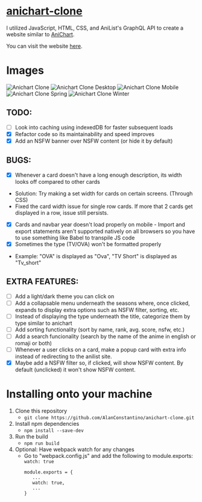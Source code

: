 # [anichart-clone](https://anime.alanconstantino.com/)
I utilized JavaScript, HTML, CSS, and AniList's GraphQL API to create a website similar to [AniChart](https://anichart.net/).

You can visit the website [here](https://anime.alanconstantino.com/).

# Images
![Anichart Clone](./images/anichart-clone.png)
![Anichart Clone Desktop](./images/anichart-clone-desktop.png)
![Anichart Clone Mobile](./images/anichart-clone-mobile.PNG)
![Anichart Clone Spring](./images/anichart-clone-mobile-spring.PNG)
![Anichart Clone Winter](./images/anichart-clone-mobile-winter.PNG)

## TODO:
- [ ] Look into caching using indexedDB for faster subsequent loads
- [x] Refactor code so its maintainability and speed improves
- [x] Add an NSFW banner over NSFW content (or hide it by default)

## BUGS:
- [x] Whenever a card doesn't have a long enough description, its width looks off compared to other cards
 - Solution: Try making a set width for cards on certain screens. (Through CSS)
 - Fixed the card width issue for single row cards. If more that 2 cards get displayed in a row, issue still persists.
- [x] Cards and navbar year doesn't load properly on mobile
      - Import and export statements aren't supported natively on all browsers so you have to use something like Babel to transpile JS code
- [x] Sometimes the type (TV/OVA) won't be formatted properly
 - Example: "OVA" is displayed as "Ova", "TV Short" is displayed as "Tv_short"

## EXTRA FEATURES:
- [ ] Add a light/dark theme you can click on
- [ ] Add a collapsable menu underneath the seasons where, once clicked, expands to display extra options such as NSFW filter, sorting, etc.
- [ ] Instead of displaying the type underneath the title, categorize them by type similar to anichart
- [ ] Add sorting functionality (sort by name, rank, avg. score, nsfw, etc.)
- [ ] Add a search funcionality (search by the name of the anime in english or romaji or both)
- [ ] Whenever a user clicks on a card, make a popup card with extra info instead of redirecting to the anilist site.
- [x] Maybe add a NSFW filter so, if clicked, will show NSFW content. By default (unclicked) it won't show NSFW content.

# Installing onto your machine
1. Clone this repository
   - `git clone https://github.com/AlanConstantino/anichart-clone.git`
2. Install npm dependencies
   - `npm install --save-dev`
3. Run the build
   - `npm run build`
4. Optional: Have webpack watch for any changes
   - Go to "webpack.config.js" and add the following to module.exports: `watch: true`
     ```
     module.exports = {
        ...
        watch: true,
        ...
     }
     ```
